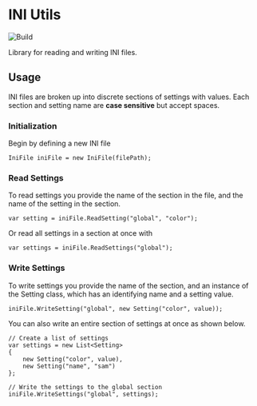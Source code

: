 # INI Utils
![Build](https://github.com/trashbros/INI-Utils/workflows/Build/badge.svg)

Library for reading and writing INI files.

## Usage
INI files are broken up into discrete sections of settings with values. Each section and setting name are **case sensitive** but accept spaces.

### Initialization
Begin by defining a new INI file
```
IniFile iniFile = new IniFile(filePath);
```

### Read Settings
To read settings you provide the name of the section in the file, and the name of the setting in the section.
```
var setting = iniFile.ReadSetting("global", "color");
```

Or read all settings in a section at once with
```
var settings = iniFile.ReadSettings("global");
```

### Write Settings
To write settings you provide the name of the section, and an instance of the Setting class, which has an identifying name and a setting value.
```
iniFile.WriteSetting("global", new Setting("color", value));
```

You can also write an entire section of settings at once as shown below.
```
// Create a list of settings
var settings = new List<Setting>
{
    new Setting("color", value),
    new Setting("name", "sam")
};

// Write the settings to the global section
iniFile.WriteSettings("global", settings);
```